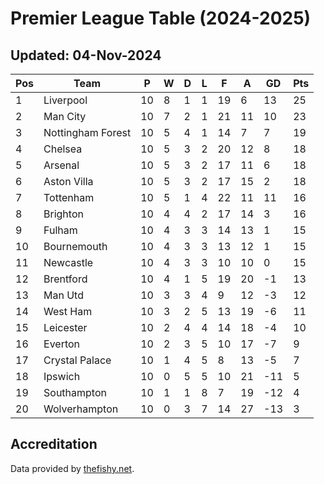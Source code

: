# Premier League Table (2024-2025)
## Updated: 04-Nov-2024

| Pos | Team | P | W | D | L | F | A | GD | Pts |
| --- | --- | --- | --- | --- | --- | --- | --- | --- | --- |
| 1 | Liverpool | 10 | 8 | 1 | 1 | 19 | 6 | 13 | 25 |
| 2 | Man City | 10 | 7 | 2 | 1 | 21 | 11 | 10 | 23 |
| 3 | Nottingham Forest | 10 | 5 | 4 | 1 | 14 | 7 | 7 | 19 |
| 4 | Chelsea | 10 | 5 | 3 | 2 | 20 | 12 | 8 | 18 |
| 5 | Arsenal | 10 | 5 | 3 | 2 | 17 | 11 | 6 | 18 |
| 6 | Aston Villa | 10 | 5 | 3 | 2 | 17 | 15 | 2 | 18 |
| 7 | Tottenham | 10 | 5 | 1 | 4 | 22 | 11 | 11 | 16 |
| 8 | Brighton | 10 | 4 | 4 | 2 | 17 | 14 | 3 | 16 |
| 9 | Fulham | 10 | 4 | 3 | 3 | 14 | 13 | 1 | 15 |
| 10 | Bournemouth | 10 | 4 | 3 | 3 | 13 | 12 | 1 | 15 |
| 11 | Newcastle | 10 | 4 | 3 | 3 | 10 | 10 | 0 | 15 |
| 12 | Brentford | 10 | 4 | 1 | 5 | 19 | 20 | -1 | 13 |
| 13 | Man Utd | 10 | 3 | 3 | 4 | 9 | 12 | -3 | 12 |
| 14 | West Ham | 10 | 3 | 2 | 5 | 13 | 19 | -6 | 11 |
| 15 | Leicester | 10 | 2 | 4 | 4 | 14 | 18 | -4 | 10 |
| 16 | Everton | 10 | 2 | 3 | 5 | 10 | 17 | -7 | 9 |
| 17 | Crystal Palace | 10 | 1 | 4 | 5 | 8 | 13 | -5 | 7 |
| 18 | Ipswich | 10 | 0 | 5 | 5 | 10 | 21 | -11 | 5 |
| 19 | Southampton | 10 | 1 | 1 | 8 | 7 | 19 | -12 | 4 |
| 20 | Wolverhampton | 10 | 0 | 3 | 7 | 14 | 27 | -13 | 3 |

## Accreditation 

Data provided by [thefishy.net](https://www.thefishy.net/).